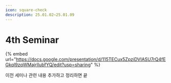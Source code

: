 ```yaml
---
icon: square-check
description: 25.01.02~25.01.09
---
```


# 4th Seminar

{% embed url="https://docs.google.com/presentation/d/115TECux5ZpziDVIASU7rQ4fEGkql9zqWMajrllubfYQ/edit?usp=sharing" %}

이전 세미나 관련 내용 추가하고 정리하면 끝
